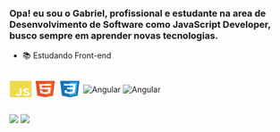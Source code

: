 ### Opa! eu sou o Gabriel, profissional e estudante na area de Desenvolvimento de Software como JavaScript Developer, busco sempre em aprender novas tecnologias.

- 📚 Estudando Front-end

<div style="display: inline_block"><br>
  <img align="center" alt="JS" height="30" width="40" src="https://raw.githubusercontent.com/devicons/devicon/master/icons/javascript/javascript-plain.svg">
  <img align="center" alt="HTML" height="30" width="40" src="https://raw.githubusercontent.com/devicons/devicon/master/icons/html5/html5-original.svg">
  <img align="center" alt="CSS" height="30" width="40" src="https://raw.githubusercontent.com/devicons/devicon/master/icons/css3/css3-original.svg">
  <img align="center" alt="Angular" height="30" width="40" src="https://icongr.am/devicon/angularjs-original.svg">
  <img align="center" alt="Angular" height="30" width="40" src="[devicons.railway.app/❴query❵](https://devicons.railway.app/i/react.svg)">
  
</div>

##

<div> 
  <a href = "mailto:gabriel.souza.0ti@gmail.com"><img src="https://img.shields.io/badge/-Gmail-%23333?style=for-the-badge&logo=gmail&logoColor=white" target="_blank"></a>
  <a href="https://www.linkedin.com/in/gabriel-de-souza-nunes-7296291a8/" target="_blank"><img src="https://img.shields.io/badge/-LinkedIn-%230077B5?style=for-the-badge&logo=linkedin&logoColor=white" target="_blank"></a> 
  
</div>
